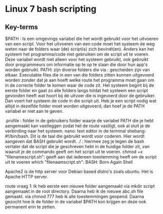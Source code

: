 # Linux 7 bash scripting


## Key-terms
 $PATH : Is een omgevings variabel die het wordt gebruikt voor het uitvoeren van een script. Voor het uitvoeren van een code moet het systeem de weg weten naar de folders waar (de) script(s) zich bevindt(en). Anders kan het systeem het programma/code niet gebruiken om de script uit te voeren. Deze variabel wordt niet alleen voor het systeem gebruikt, ook gebruikt door programmeurs om informatie op te  op te slaan die door hun app's worden gebruikt. 
 PATH: zijn diverse folders die via : gescheiden zijn van elkaar. Executable files die in een van die folders zitten kunnen uitgevoerd worden zonder dat je aan hoeft welke route het programma moet gaan om in de correcte folder te komen waar de code zit. Het systeem begint bij de eerste folder en gaat zo alle folders langs totdat het systeem een script gevonden heeft wat hoort bij de uitvoer die is ingevoerd door de gebruiker. Dan voert het systeem de code in die script uit. Heb je een script nodig wat altijd in dezelfde folder moet worden uitgevoerd, dan hoef je de PATH variabel er niet aan te geven. 
  
 .profile : folder in de gebruikers folder waarje de variabel PATH die je hebt aangemaakt kan vastleggen zodat het de route vastligt, ook al sluit je de verbinding naar het systeem. 
 nano: text editor in de terminal
 shebang: #!/bin/bash. Dit is de taal die gebruikt wordt voor coderen. Hier wordt aangeven dat BASH gebruikt wordt. 
 ./ : hiermee zeg je tegen de bash vertaler dat de script die je geschreven hebt in de huidige folder zit, van waaruit je de commando geeft om het script uit te voeren.
 chmod +x "filenamescript.sh": geeft aan dat iedereen toestemming heeft om de script uit te voeren
 which "filenaamscript.sh":
 BASH: Born Again Shell

Apache2 is de http server voor Debian based distro's zoals ubuntu. Het is Apache HTTP server. 

route vraag 1:
Ik heb eerste een nieuwe folder aangemaakt via mkdir script aangemaakt in de root directory.
Daarna heb ik de nieuwe abc.sh file gemaakt. 
via chmod 777 heb ik alle toestemmingen geopend.
Daarna gezocht hoe ik de folder in de variabel $PATH kon krijgen en deze ook permanent erin te zetten. 




## Opdracht
#### oefening 1
●	Create a directory called ‘scripts’. Place all the scripts you make in this directory.

●	Add the scripts directory to the PATH variable.

●	Create a script that appends a line of text to a text file whenever it is executed.

●	Create a script that installs the httpd package, activates httpd, and enables httpd. Finally, your script should print the 
    status of httpd in the terminal.
#### oefening 2

●	Create a script that generates a random number between 1 and 10, stores it in a variable, and then appends the number to a text file.

#### oefening 3

●	Create a script that generates a random number between 1 and 10, stores it in a variable, and then appends the number to a text file only if the number is bigger than 5. If the number is 5 or smaller, it should append a line of text to that same text file instead.

### Gebruikte bronnen
uitleg over $PATH
https://janelbrandon.medium.com/understanding-the-path-variable-6eae0936e976

uitleg over httpd in linux en apache2 voor debian based distro's zoals ubuntu. 
https://askubuntu.com/questions/248404/is-there-any-difference-between-apache2-and-httpd

uitleg over hoe apache te installeren
https://ubuntu.com/tutorials/install-and-configure-apache#1-overview


### Ervaren problemen
#### oefening 1
Ik ben nieuw met het schrijven van scripts. Het aanmaken van een nieuwe folder en file ging goed. Wat niet goed ging was de folder in de variabel van $PATH zetten. Ik heb links gekregen hoe ik het moest doen. En ik wou de variabel ook vastzetten zodat die er niet komt te vervallen als ik de connectie met de server verbreek. En dat is mijn grootste probleem. Ik snap niet goed hoe ik de syntax moet lezen/gebruiken. Het heeft lang geduurd voordat het mij lukte om de de code export PATH="/scripts/:$PATH" erin te krijgen. Ik begrijp nu nog steeds niet waarom het persé in hoofdletters moet wezen de variabel PATH. Ik dacht aanvankelijk ook dat als je de folder in één van de folders deed die al in de route van de PATH variabel zit, dat het dan al voldoende was. Maar dat bleek niet zo te zijn.   
Ik ben nog verder gaan zoeken naar een manier om de variabel vast te zetten in de .profile folder zoals aangeven werd. 
Ik heb dat gedaan door de volgende toevoeging:  
fi  
#add script to PATH  
export PATH="/scripts:$PATH"  
--insert--  
Ik weet nog niet of dit zo gelukt is.

Toen heb ik een klein testscript geschreven om te testen of ik de script abc.sh in verschillende directories uit kon voeren.
echo "hello world" en dat lukte. Daarna heb ik de code gemaakt:
echo "hello world">>/home/jennifer/file1.txt  
cat -n /home/jennifer/file1.txt   
Zie printscreen 1. (de # voor de scripst even wegdenken)  
En daarna de script uit laten voeren.  
Zie printscreen 2.

De volgende deelopdracht geeft de volgende vraag. Hoe installeer ik httpd . Dit moet ik opzoeken. Ik zoek op httpd install ubuntu distro. Ik krijg als resultaten alleen hoe ik Apache web server kan installeren. Daarna gezocht naar uitleg over hoe te installeren. 


### Resultaat

printscreen1

![printscreen1](https://user-images.githubusercontent.com/123589199/230458061-1f453706-256e-49e0-8008-23b652f37849.png)




